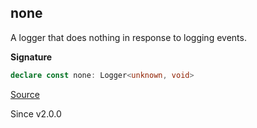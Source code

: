 ## none

A logger that does nothing in response to logging events.

**Signature**

```ts
declare const none: Logger<unknown, void>
```

[Source](https://github.com/Effect-TS/effect/tree/main/packages/effect/src/Logger.ts#L279)

Since v2.0.0